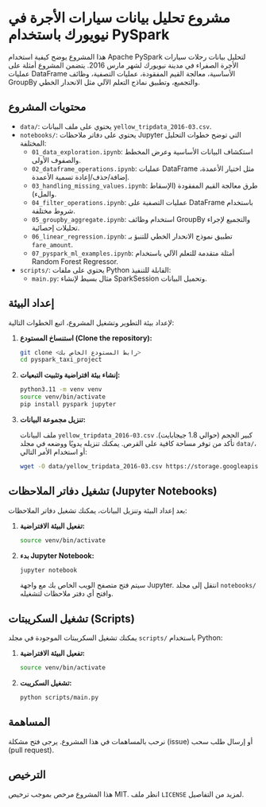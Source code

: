 # مشروع تحليل بيانات سيارات الأجرة في نيويورك باستخدام PySpark

هذا المشروع يوضح كيفية استخدام Apache PySpark لتحليل بيانات رحلات سيارات الأجرة الصفراء في مدينة نيويورك لشهر مارس 2016. يتضمن المشروع أمثلة على عمليات DataFrame الأساسية، معالجة القيم المفقودة، عمليات التصفية، وظائف GroupBy والتجميع، وتطبيق نماذج التعلم الآلي مثل الانحدار الخطي.

## محتويات المشروع

*   `data/`: يحتوي على ملف البيانات `yellow_tripdata_2016-03.csv`.
*   `notebooks/`: يحتوي على دفاتر ملاحظات Jupyter التي توضح خطوات التحليل المختلفة:
    *   `01_data_exploration.ipynb`: استكشاف البيانات الأساسية وعرض المخطط والصفوف الأولى.
    *   `02_dataframe_operations.ipynb`: عمليات DataFrame مثل اختيار الأعمدة، إضافة/حذف/إعادة تسمية الأعمدة.
    *   `03_handling_missing_values.ipynb`: طرق معالجة القيم المفقودة (الإسقاط والملء).
    *   `04_filter_operations.ipynb`: عمليات التصفية على DataFrame باستخدام شروط مختلفة.
    *   `05_groupby_aggregate.ipynb`: استخدام وظائف GroupBy والتجميع لإجراء تحليلات إحصائية.
    *   `06_linear_regression.ipynb`: تطبيق نموذج الانحدار الخطي للتنبؤ بـ `fare_amount`.
    *   `07_pyspark_ml_examples.ipynb`: أمثلة متقدمة للتعلم الآلي باستخدام Random Forest Regressor.
*   `scripts/`: يحتوي على ملفات Python القابلة للتنفيذ:
    *   `main.py`: مثال بسيط لإنشاء SparkSession وتحميل البيانات.

## إعداد البيئة

لإعداد بيئة التطوير وتشغيل المشروع، اتبع الخطوات التالية:

1.  **استنساخ المستودع (Clone the repository):**

    ```bash
    git clone <رابط المستودع الخاص بك>
    cd pyspark_taxi_project
    ```

2.  **إنشاء بيئة افتراضية وتثبيت التبعيات:**

    ```bash
    python3.11 -m venv venv
    source venv/bin/activate
    pip install pyspark jupyter
    ```

3.  **تنزيل مجموعة البيانات:**

    ملف البيانات `yellow_tripdata_2016-03.csv` كبير الحجم (حوالي 1.8 جيجابايت). تأكد من توفر مساحة كافية على القرص. يمكنك تنزيله يدويًا ووضعه في مجلد `data/`، أو استخدام الأمر التالي:

    ```bash
    wget -O data/yellow_tripdata_2016-03.csv https://storage.googleapis.com/anaconda-public-data/nyc-taxi/csv/2016/yellow_tripdata_2016-03.csv
    ```

## تشغيل دفاتر الملاحظات (Jupyter Notebooks)

بعد إعداد البيئة وتنزيل البيانات، يمكنك تشغيل دفاتر الملاحظات:

1.  **تفعيل البيئة الافتراضية:**

    ```bash
    source venv/bin/activate
    ```

2.  **بدء Jupyter Notebook:**

    ```bash
    jupyter notebook
    ```

    سيتم فتح متصفح الويب الخاص بك مع واجهة Jupyter. انتقل إلى مجلد `notebooks/` وافتح أي دفتر ملاحظات لتشغيله.

## تشغيل السكريبتات (Scripts)

يمكنك تشغيل السكريبتات الموجودة في مجلد `scripts/` باستخدام Python:

1.  **تفعيل البيئة الافتراضية:**

    ```bash
    source venv/bin/activate
    ```

2.  **تشغيل السكريبت:**

    ```bash
    python scripts/main.py
    ```

## المساهمة

نرحب بالمساهمات في هذا المشروع. يرجى فتح مشكلة (issue) أو إرسال طلب سحب (pull request).

## الترخيص

هذا المشروع مرخص بموجب ترخيص MIT. انظر ملف `LICENSE` لمزيد من التفاصيل.

